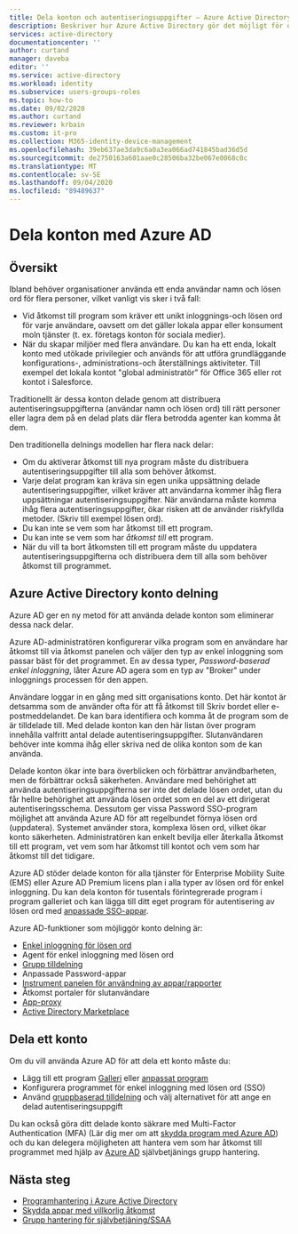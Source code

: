 ```yaml
---
title: Dela konton och autentiseringsuppgifter – Azure Active Directory | Microsoft Docs
description: Beskriver hur Azure Active Directory gör det möjligt för organisationer att på ett säkert sätt dela konton för lokala appar och konsument moln tjänster.
services: active-directory
documentationcenter: ''
author: curtand
manager: daveba
editor: ''
ms.service: active-directory
ms.workload: identity
ms.subservice: users-groups-roles
ms.topic: how-to
ms.date: 09/02/2020
ms.author: curtand
ms.reviewer: krbain
ms.custom: it-pro
ms.collection: M365-identity-device-management
ms.openlocfilehash: 39eb637ae3da9c6a0a3ea066ad741845bad36d5d
ms.sourcegitcommit: de2750163a601aae0c28506ba32be067e0068c0c
ms.translationtype: MT
ms.contentlocale: sv-SE
ms.lasthandoff: 09/04/2020
ms.locfileid: "89489637"
---
```

# <a name="sharing-accounts-with-azure-ad"></a>Dela konton med Azure AD

## <a name="overview"></a>Översikt

Ibland behöver organisationer använda ett enda användar namn och lösen ord för flera personer, vilket vanligt vis sker i två fall:

* Vid åtkomst till program som kräver ett unikt inloggnings-och lösen ord för varje användare, oavsett om det gäller lokala appar eller konsument moln tjänster (t. ex. företags konton för sociala medier).
* När du skapar miljöer med flera användare. Du kan ha ett enda, lokalt konto med utökade privilegier och används för att utföra grundläggande konfigurations-, administrations-och återställnings aktiviteter. Till exempel det lokala kontot "global administratör" för Office 365 eller rot kontot i Salesforce.

Traditionellt är dessa konton delade genom att distribuera autentiseringsuppgifterna (användar namn och lösen ord) till rätt personer eller lagra dem på en delad plats där flera betrodda agenter kan komma åt dem.

Den traditionella delnings modellen har flera nack delar:

* Om du aktiverar åtkomst till nya program måste du distribuera autentiseringsuppgifter till alla som behöver åtkomst.
* Varje delat program kan kräva sin egen unika uppsättning delade autentiseringsuppgifter, vilket kräver att användarna kommer ihåg flera uppsättningar autentiseringsuppgifter. När användarna måste komma ihåg flera autentiseringsuppgifter, ökar risken att de använder riskfyllda metoder. (Skriv till exempel lösen ord).
* Du kan inte se vem som har åtkomst till ett program.
* Du kan inte se vem som har *åtkomst till* ett program.
* När du vill ta bort åtkomsten till ett program måste du uppdatera autentiseringsuppgifterna och distribuera dem till alla som behöver åtkomst till programmet.

## <a name="azure-active-directory-account-sharing"></a>Azure Active Directory konto delning

Azure AD ger en ny metod för att använda delade konton som eliminerar dessa nack delar.

Azure AD-administratören konfigurerar vilka program som en användare har åtkomst till via åtkomst panelen och väljer den typ av enkel inloggning som passar bäst för det programmet. En av dessa typer, *Password-baserad enkel inloggning*, låter Azure AD agera som en typ av "Broker" under inloggnings processen för den appen.

Användare loggar in en gång med sitt organisations konto. Det här kontot är detsamma som de använder ofta för att få åtkomst till Skriv bordet eller e-postmeddelandet. De kan bara identifiera och komma åt de program som de är tilldelade till. Med delade konton kan den här listan över program innehålla valfritt antal delade autentiseringsuppgifter. Slutanvändaren behöver inte komma ihåg eller skriva ned de olika konton som de kan använda.

Delade konton ökar inte bara överblicken och förbättrar användbarheten, men de förbättrar också säkerheten. Användare med behörighet att använda autentiseringsuppgifterna ser inte det delade lösen ordet, utan du får hellre behörighet att använda lösen ordet som en del av ett dirigerat autentiseringsschema. Dessutom ger vissa Password SSO-program möjlighet att använda Azure AD för att regelbundet förnya lösen ord (uppdatera). Systemet använder stora, komplexa lösen ord, vilket ökar konto säkerheten. Administratören kan enkelt bevilja eller återkalla åtkomst till ett program, vet vem som har åtkomst till kontot och vem som har åtkomst till det tidigare.

Azure AD stöder delade konton för alla tjänster för Enterprise Mobility Suite (EMS) eller Azure AD Premium licens plan i alla typer av lösen ord för enkel inloggning. Du kan dela konton för tusentals förintegrerade program i program galleriet och kan lägga till ditt eget program för autentisering av lösen ord med [anpassade SSO-appar](../manage-apps/what-is-single-sign-on.md).

Azure AD-funktioner som möjliggör konto delning är:

* [Enkel inloggning för lösen ord](../manage-apps/sso-options.md#password-based-sso)
* Agent för enkel inloggning med lösen ord
* [Grupp tilldelning](groups-self-service-management.md)
* Anpassade Password-appar
* [Instrument panelen för användning av appar/rapporter](../authentication/howto-sspr-reporting.md)
* Åtkomst portaler för slutanvändare
* [App-proxy](../manage-apps/application-proxy.md)
* [Active Directory Marketplace](https://azuremarketplace.microsoft.com/marketplace/apps/Microsoft.AzureActiveDirectory)

## <a name="sharing-an-account"></a>Dela ett konto

Om du vill använda Azure AD för att dela ett konto måste du:

* Lägg till ett program [Galleri](https://azuremarketplace.microsoft.com/marketplace/apps/Microsoft.AzureActiveDirectory) eller [anpassat program](https://cloudblogs.microsoft.com/enterprisemobility/2015/06/17/bring-your-own-app-with-azure-ad-self-service-saml-configuration-now-in-preview/)
* Konfigurera programmet för enkel inloggning med lösen ord (SSO)
* Använd [gruppbaserad tilldelning](groups-saasapps.md) och välj alternativet för att ange en delad autentiseringsuppgift

Du kan också göra ditt delade konto säkrare med Multi-Factor Authentication (MFA) (Lär dig mer om att [skydda program med Azure AD](../authentication/concept-mfa-howitworks.md)) och du kan delegera möjligheten att hantera vem som har åtkomst till programmet med hjälp av [Azure AD](groups-self-service-management.md) självbetjänings grupp hantering.

## <a name="next-steps"></a>Nästa steg

* [Programhantering i Azure Active Directory](../manage-apps/what-is-application-management.md)
* [Skydda appar med villkorlig åtkomst](../conditional-access/overview.md)
* [Grupp hantering för självbetjäning/SSAA](groups-self-service-management.md)